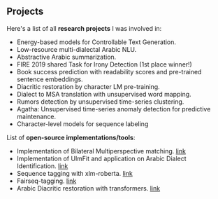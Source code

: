 ## Projects


Here's a list of all **research projects** I was involved in:

* Energy-based models for Controllable Text Generation.
* Low-resource multi-dialectal Arabic NLU.
* Abstractive Arabic summarization.
* FIRE 2019 shared Task for Irony Detection (1st place winner!)
* Book success prediction with readability scores and pre-trained sentence embeddings.
* Diacritic restoration by character LM pre-training.
* Dialect to MSA translation with unsupervised word mapping.
* Rumors detection by unsupervised time-series clustering.
* Agatha: Unsupervised time-series anomaly detection for predictive maintenance.
* Character-level models for sequence labeling


List of **open-source implementations/tools**:
* Implementation of Bilateral Multiperspective matching. [link]()
* Implementation of UlmFit and application on Arabic Dialect Identification. [link]()
* Sequence tagging with xlm-roberta. [link]()
* Fairseq-tagging. [link]()
* Arabic Diacritic restoration with transformers. [link](https://github.com/mohammadKhalifa/transformer-diacritization)


